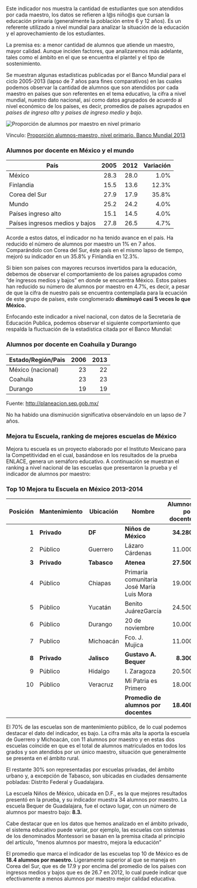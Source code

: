 
Este indicador nos muestra la cantidad de estudiantes que son atendidos por cada maestro, los datos se refieren a l@s niño@s que cursan la educación primaria (generalmente la población entre 6 y 12 años). Es un referente utilizado a nivel mundial para analizar la situación de la educación y el aprovechamiento de los estudiantes.

La premisa es: a menor cantidad de alumnos que atiende un maestro, mayor calidad. Aunque inciden factores, que analizaremos más adelante, tales como el ámbito en el que se encuentra el plantel y el tipo de sostenimiento.

Se muestran algunas estadísticas publicadas por el Banco Mundial para el ciclo 2005-2013 (lapso de 7 años para fines comparativos) en las cuales podemos observar la cantidad de alumnos que son atendidos por cada maestro en países que son referentes en el tema educativo, la cifra a nivel mundial, nuestro dato nacional, así como datos agrupados de acuerdo al nivel económico de los países, es decir, promedios de países agrupados en _países de ingreso alto y países de ingreso medio y bajo._

<img class="img-responsive" src="alumnos-por-docente-parte-1/proporcion-alumnos-maestro-nivel-primario.jpg" alt="Proporción de alumnos por maestro en nivel primario">

Vínculo: [Proporción alumnos-maestro, nivel primario. Banco Mundial 2013](http://datos.bancomundial.org/indicador/SE.PRM.ENRL.TC.ZS/countries/1W-MX-FI-KR-XD?display=graph)

### Alumnos por docente en México y el mundo

País                           | 2005 | 2012 | Variación
-------------------------------|-----:|-----:|----------:
México                         | 28.3 | 28.0 |      1.0%
Finlandia                      | 15.5 | 13.6 |     12.3%
Corea del Sur                  | 27.9 | 17.9 |     35.8%
Mundo                          | 25.2 | 24.2 |      4.0%
Países ingreso alto            | 15.1 | 14.5 |      4.0%
Países ingresos medios y bajos | 27.8 | 26.5 |      4.7%

Acorde a estos datos, el indicador no ha tenido avance en el país. Ha reducido el número de alumnos por maestro un 1% en 7 años. Comparándolo con Corea del Sur, éste país en el mismo lapso de tiempo, mejoró su indicador en un 35.8% y Finlandia en 12.3%.

Si bien son países con mayores recursos invertidos para la educación, debemos de observar el comportamiento de los países agrupados como “de ingresos medios y bajos” en donde se encuentra México. Estos países han reducido su número de alumnos por maestro en 4.7%, es decir, a pesar de que la cifra de nuestro país se encuentra contemplada para la ecuación de este grupo de países, este conglomerado **disminuyó casi 5 veces lo que México.**

Enfocando este indicador a nivel nacional, con datos de la Secretaria de Educación Publica, podemos observar el siguiente comportamiento que respalda la fluctuación de la estadística citada por el Banco Mundial:

### Alumnos por docente en Coahuila y Durango

Estado/Región/Pais | 2006 | 2013
-------------------|-----:|-----:
México (nacional)  |   23 |   22
Coahuila           |   23 |   23
Durango            |   19 |   19

Fuente: http://planeacion.sep.gob.mx/

No ha habido una disminución significativa observándolo en un lapso de 7 años.

### Mejora tu Escuela, ranking de mejores escuelas de México

Mejora tu escuela es un proyecto elaborado por el Instituto Mexicano para la Competitividad en el cual, basándose en los resultados de la prueba ENLACE, genera un semáforo educativo. A continuación se muestran el ranking a nivel nacional de las escuelas que presentaron la prueba y el indicador de alumnos por maestro:

### Top 10 Mejora tu Escuela en México 2013-2014

Posición   | Mantenimiento | Ubicación   | Nombre                                    |    Alumnos por docente | Ámbito
----------:|---------------|-------------|-------------------------------------------|-----------------------:|-----------
     **1** | **Privado**   | **DF**      | **Niños de México**                       |             **34.280** | **urbano**
       2   | Público       | Guerrero    | Lázaro Cárdenas                           |               11.000   | rural
     **3** | **Privado**   | **Tabasco** | **Atenea**                                |             **27.500** | **urbano**
       4   | Público       | Chiapas     | Primaria comunitaria José María Luis Mora |               19.000   | rural
       5   | Público       | Yucatán     | Benito JuárezGarcía                       |               24.500   | rural
       6   | Público       | Durango     | 20 de noviembre                           |               10.000   | rural
       7   | Publico       | Michoacán   | Fco. J. Mujica                            |               11.000   | rural
     **8** | **Privado**   | **Jalisco** | **Gustavo A. Bequer**                     |              **8.300** | **urbano**
       9   | Público       | Hidalgo     | I. Zaragoza                               |               20.500   | rural
      10   | Público       | Veracruz    | Mi Patria es Primero                      |               18.000   | rural
           |               |             | **Promedio de alumnos por docentes**      |             **18.408** |

El 70% de las escuelas son de mantenimiento público, de lo cual podemos destacar el dato del indicador, es bajo. La cifra más alta la aporta la escuela de Guerrero y Michoacán, con 11 alumnos por maestro y en estas dos escuelas coincide en que es el total de alumnos matriculados en todos los grados y son atendidos por un único maestro, situación que generalmente se presenta en el ámbito rural.

El restante 30% son representadas por escuelas privadas, del ámbito urbano y, a excepción de Tabasco, son ubicadas en ciudades densamente pobladas: Distrito Federal y Guadalajara.

La escuela Niños de México, ubicada en D.F., es la que mejores resultados presentó en la prueba, y su indicador muestra 34 alumnos por maestro. La escuela Bequer de Guadalajara, fue el octavo lugar, con un número de alumnos por maestro bajo: **8.3.**

Cabe destacar que en los datos que hemos analizado en el ámbito privado, el sistema educativo puede variar, por ejemplo, las escuelas con sistemas de los denominados Montessori se basan en la premisa citada al principio del artículo, “menos alumnos por maestro, mejora la educación”

El promedio que marca el indicador de las escuelas top 10 de México es de **18.4 alumnos por maestro.** Ligeramente superior al que se maneja en Corea del Sur, que es de 17.9 y por encima del promedio de los países con ingresos medios y bajos que es de 26.7 en 2012, lo cual puede indicar que efectivamente a menos alumnos por maestro mejor calidad educativa.

